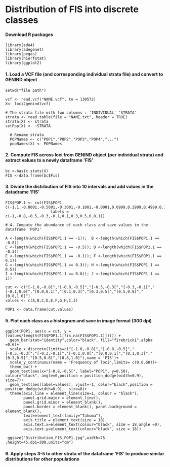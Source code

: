 # Distribution of FIS into discrete classes

#### Download R packages
```{r}
library(ade4)
library(adegenet)
library(pegas)
library(hierfstat)
library(ggplot2)
```
#### 1. Load a VCF file (and corresponding individual strata file) and convert to GENIND object
```{r}
setwd("file path")

vcf <- read.vcf("NAME.vcf", to = 130572)
X<- loci2genind(vcf)

# The strata file with two columns : 'INDIVIDUAL' 'STRATA'
strata <- read.table(file = "NAME.txt", header = TRUE)
strata(X) <- strata
setPop(X) <- ~STRATA

  # Rename strata
  POPNames <- c("POP1","POP2","POP3","POP4","...")
  popNames(X) <- POPNames
```
#### 2. Compute FIS across loci from GENIND object (per individual strata) and extract values to a newly dataframe 'FIS'
```{r}
bc <-basic.stats(X)
FIS <-data.frame(bc$Fis)
```
#### 3. Divide the distribution of FIS into 10 intervals and add values in the datadrame 'FIS'
```{r}
FIS$POP.1 <- cut(FIS$POP1, c(-1.1,-0.8001,-0.5001,-0.3001,-0.1001,-0.0001,0.0999,0.2999,0.4999,0.7999,1.1),include.lowest=TRUE,
                    labels = c(-1,-0.8,-0.5,-0.3,-0.1,0.1,0.3,0.5,0.8,1))

# 4. Compute the abundance of each class and save values in the dataframe 'POP1'

A <-length(which(FIS$POP1.1 == -1));  B <-length(which(FIS$POP1.1 == -0.8))  
C <-length(which(FIS$POP1.1 == -0.5)); D <-length(which(FIS$POP1.1 == -0.3))  
E <-length(which(FIS$POP1.1 == -0.1)); F <-length(which(FIS$POP1.1 == 0.1))  
G <-length(which(FIS$POP1.1 == 0.3)); H <-length(which(FIS$POP1.1 == 0.5))  
I <-length(which(FIS$POP1.1 == 0.8)); J <-length(which(FIS$POP1.1 == 1))  

cut <- c("[-1.0,-0.8[","[-0.8,-0.5[","[-0.5,-0.3[","[-0.3,-0.1[","[-0.1,0.0[","[0.0,0.1[","[0.1,0.3[","[0.3,0.5[","[0.5,0.8[","[0.8,1.0]")
values <- c(A,B,C,D,E,F,G,H,I,J)  

POP1 <- data.frame(cut,values)
```
#### 5. Plot each class as a histogram and save in image format (300 dpi)
```
ggplot(POP1, aes(x = cut, y =(values/length(FIS$POP1.1[!is.na(FIS$POP1.1)])))) +
  geom_bar(stat="identity",color="black", fill="firebrick1",alpha =0.6)+
  scale_x_discrete(limits=c("[-1.0,-0.8[","[-0.8,-0.5[","[-0.5,-0.3[","[-0.3,-0.1[","[-0.1,0.0[","[0.0,0.1[","[0.1,0.3[","[0.3,0.5[","[0.5,0.8[","[0.8,1.0]"),name = 'FIS')+
  scale_y_continuous(name = 'Frequency of loci',limits= c(0,0.60))+
  theme_bw() +
  geom_text(aes(x="[-0.8,-0.5[", label="POP1", y=0.50), colour="black", angle=0,position = position_dodge(width=0.9),  size=7)+
  geom_text(aes(label=values), vjust=-1, color="black",position = position_dodge(width=0.9),  size=8)+
  theme(axis.line = element_line(size=1, colour = "black"),
        panel.grid.major = element_line(),
        panel.grid.minor = element_blank(),
        panel.border = element_blank(), panel.background = element_blank(),
        text=element_text(family="Tahoma"),
        axis.title = element_text(size = 18),
        axis.text.x=element_text(colour="black", size = 18,angle =0),
        axis.text.y=element_text(colour="black", size = 18))
        
 ggsave("Distribution_FIS_POP1.jpg",width=75 ,height=45,dpi=300,units="cm")
 ```
#### 6. Apply steps 3-5 to other strata of the dataframe 'FIS' to produce similar distributions for other populations
